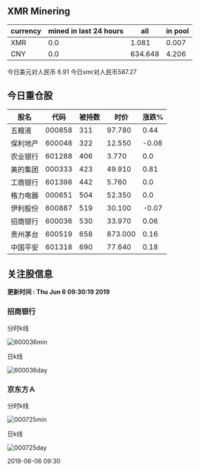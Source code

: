 ## XMR Minering

|currency|mined in last 24 hours|all|in pool|
|---|---|---|---|
|XMR|0.0|1.081|0.007|
|CNY|0.0|634.648|4.206|

今日美元对人民币 6.91	今日xmr对人民币587.27


## 今日重仓股 

|股名|代码|被持数|时价|涨跌%|
|---|---|---|---|---|
|五粮液|000858|311|97.780|0.44|
|保利地产|600048|322|12.550|-0.08|
|农业银行|601288|406|3.770|0.0|
|美的集团|000333|423|49.910|0.81|
|工商银行|601398|442|5.760|0.0|
|格力电器|000651|504|52.350|0.0|
|伊利股份|600887|519|30.100|-0.07|
|招商银行|600036|530|33.970|0.06|
|贵州茅台|600519|658|873.000|0.16|
|中国平安|601318|690|77.640|0.18|

## 关注股信息
**更新时间 : Thu Jun  6 09:30:19 2019**
### 招商银行 
分时k线

![600036min](http://image.sinajs.cn/newchart/min/n/sh600036.gif)

日k线

![600036day](http://image.sinajs.cn/newchart/daily/n/sh600036.gif)

### 京东方Ａ 
分时k线

![000725min](http://image.sinajs.cn/newchart/min/n/sz000725.gif)

日k线

![000725day](http://image.sinajs.cn/newchart/daily/n/sz000725.gif)

2019-06-06 09:30